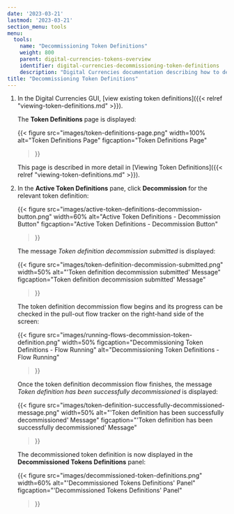 ```yaml
---
date: '2023-03-21'
lastmod: '2023-03-21'
section_menu: tools
menu:
  tools:
    name: "Decommissioning Token Definitions"
    weight: 800
    parent: digital-currencies-tokens-overview
    identifier: digital-currencies-decommissioning-token-definitions
    description: "Digital Currencies documentation describing how to decommission token definitions via the GUI"
title: "Decommissioning Token Definitions"
---
```





1. In the Digital Currencies GUI, [view existing token definitions]({{< relref "viewing-token-definitions.md" >}}).

   The **Token Definitions** page is displayed:

   {{< 
      figure
	  src="images/token-definitions-page.png"
      width=100%
	  alt="Token Definitions Page"
	  figcaption="Token Definitions Page"
   >}}
   
   This page is described in more detail in [Viewing Token Definitions]({{< relref "viewing-token-definitions.md" >}}).

2. In the **Active Token Definitions** pane, click **Decommission** for the relevant token definition:

   {{< 
      figure
	  src="images/active-token-definitions-decommission-button.png"
      width=60%
	  alt="Active Token Definitions - Decommission Button"
	  figcaption="Active Token Definitions - Decommission Button"
   >}}
   
   The message *Token definition decommission submitted* is displayed:

   {{< 
      figure
	  src="images/token-definition-decommission-submitted.png"
      width=50%
	  alt="'Token definition decommission submitted' Message"
	  figcaption="Token definition decommission submitted' Message"
   >}}

   The token definition decommission flow begins and its progress can be checked in the pull-out flow tracker on the right-hand side of the screen:
    
   {{< 
      figure
	  src="images/running-flows-decommission-token-definition.png"
      width=50%
	  figcaption="Decommissioning Token Definitions - Flow Running"
	  alt="Decommissioning Token Definitions - Flow Running"
   >}}  

   Once the token definition decommission flow finishes, the message *Token definition has been successfully decommissioned* is displayed:

   
   {{< 
      figure
	  src="images/token-definition-successfully-decommissioned-message.png"
      width=50%
	  alt="'Token definition has been successfully decommissioned' Message"
	  figcaption="'Token definition has been successfully decommissioned' Message"
   >}}
   
   The decommissioned token definition is now displayed in the **Decommissioned Tokens Definitions** panel:
   
   {{< 
      figure
	  src="images/decommissioned-token-definitions.png"
      width=60%
	  alt="'Decommissioned Tokens Definitions' Panel"
	  figcaption="'Decommissioned Tokens Definitions' Panel"
   >}}
   
   
   
   
   
   
   